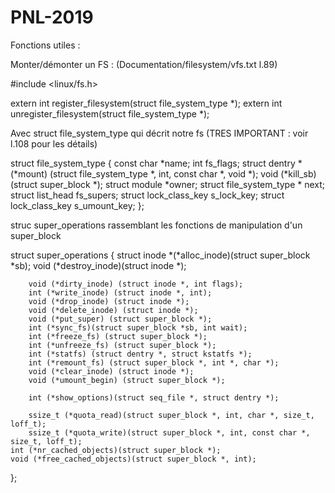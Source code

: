 # PNL-2019

Fonctions utiles :

Monter/démonter un FS : (Documentation/filesystem/vfs.txt l.89)

#include <linux/fs.h>

   extern int register_filesystem(struct file_system_type *);
   extern int unregister_filesystem(struct file_system_type *);
  
Avec struct file_system_type qui décrit notre fs (TRES IMPORTANT : voir l.108 pour les détails)

struct file_system_type {
	const char *name;
	int fs_flags;
        struct dentry *(*mount) (struct file_system_type *, int,
                       const char *, void *);
        void (*kill_sb) (struct super_block *);
        struct module *owner;
        struct file_system_type * next;
        struct list_head fs_supers;
	struct lock_class_key s_lock_key;
	struct lock_class_key s_umount_key;
};   


struc super_operations rassemblant les fonctions de manipulation d'un super_block

struct super_operations {
        struct inode *(*alloc_inode)(struct super_block *sb);
        void (*destroy_inode)(struct inode *);

        void (*dirty_inode) (struct inode *, int flags);
        int (*write_inode) (struct inode *, int);
        void (*drop_inode) (struct inode *);
        void (*delete_inode) (struct inode *);
        void (*put_super) (struct super_block *);
        int (*sync_fs)(struct super_block *sb, int wait);
        int (*freeze_fs) (struct super_block *);
        int (*unfreeze_fs) (struct super_block *);
        int (*statfs) (struct dentry *, struct kstatfs *);
        int (*remount_fs) (struct super_block *, int *, char *);
        void (*clear_inode) (struct inode *);
        void (*umount_begin) (struct super_block *);

        int (*show_options)(struct seq_file *, struct dentry *);

        ssize_t (*quota_read)(struct super_block *, int, char *, size_t, loff_t);
        ssize_t (*quota_write)(struct super_block *, int, const char *, size_t, loff_t);
	int (*nr_cached_objects)(struct super_block *);
	void (*free_cached_objects)(struct super_block *, int);
};


